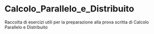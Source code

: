 # Calcolo_Parallelo_e_Distribuito
Raccolta di esercizi utili per la preparazione alla prova scritta di Calcolo Parallelo e Distribuito
